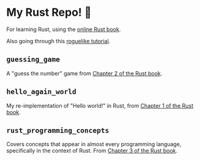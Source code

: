 # My Rust Repo! :crab:

For learning Rust, using the [online Rust book](https://doc.rust-lang.org/book/title-page.html).

Also going through this [roguelike tutorial](https://bfnightly.bracketproductions.com/rustbook/chapter_0.html).

## `guessing_game`

A "guess the number" game from [Chapter 2 of the Rust book](https://doc.rust-lang.org/book/ch02-00-guessing-game-tutorial.html).

## `hello_again_world`

My re-implementation of "Hello world!" in Rust, from [Chapter 1 of the Rust book](https://doc.rust-lang.org/book/ch01-02-hello-world.html).

## `rust_programming_concepts`

Covers concepts that appear in almost every programming language, specifically in the context of Rust. From [Chapter 3 of the Rust book](https://doc.rust-lang.org/book/ch03-00-common-programming-concepts.html).
